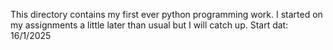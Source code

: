 This directory contains my first ever python programming work. I started on my assignments a little later than usual but I will catch up.
Start dat: 16/1/2025
